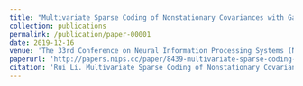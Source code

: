 ```yaml
---
title: "Multivariate Sparse Coding of Nonstationary Covariances with Gaussian Processes"
collection: publications
permalink: /publication/paper-00001
date: 2019-12-16
venue: 'The 33rd Conference on Neural Information Processing Systems (NeurIPS 2019)'
paperurl: 'http://papers.nips.cc/paper/8439-multivariate-sparse-coding-of-nonstationary-covariances-with-gaussian-processes'
citation: 'Rui Li. Multivariate Sparse Coding of Nonstationary Covariances with Gaussian Processes In: Proceedings of The 33rd Conference on Neural Information Processing Systems (NeurIPS 2019).'
---
```


